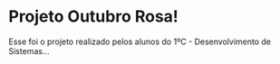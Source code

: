 # Projeto Outubro Rosa!

Esse foi o projeto realizado pelos alunos do 1ºC - Desenvolvimento de Sistemas... 
